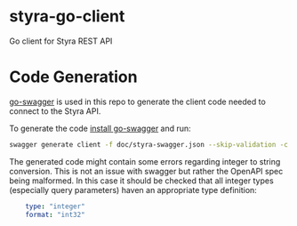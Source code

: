 # styra-go-client

Go client for Styra REST API

# Code Generation

[go-swagger](https://github.com/go-swagger/go-swagger) is used in this repo to generate the client code needed to connect to the Styra API.

To generate the code [install go-swagger](https://goswagger.io/install.html) and run:

```bash
swagger generate client -f doc/styra-swagger.json --skip-validation -c pkg/client -m pkg/models --default-scheme=https
```

The generated code might contain some errors regarding integer to string conversion. This is not an issue with swagger but rather the OpenAPI spec being malformed. In this case it should be checked that all integer types (especially query parameters) haven an appropriate type definition:

```yaml 
    type: "integer"
    format: "int32"
```

